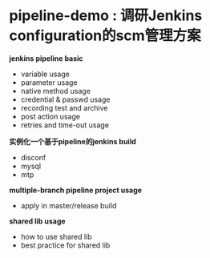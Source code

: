 # pipeline-demo : 调研Jenkins configuration的scm管理方案
**jenkins pipeline basic**
  * variable usage
  * parameter usage
  * native method usage
  * credential & passwd usage
  * recording test and archive
  * post action usage
  * retries and time-out usage

**实例化一个基于pipeline的jenkins build**
  * disconf
  * mysql
  * mtp

**multiple-branch pipeline project usage**
  * apply in master/release build

**shared lib usage**
  * how to use shared lib
  * best practice for shared lib

